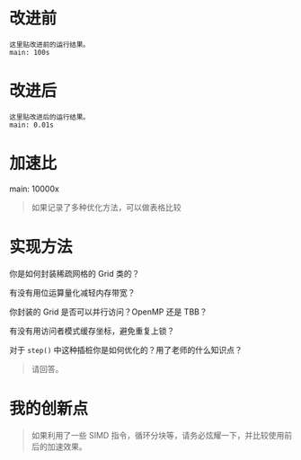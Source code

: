 # 改进前

```
这里贴改进前的运行结果。
main: 100s
```

# 改进后

```
这里贴改进后的运行结果。
main: 0.01s
```

# 加速比

main: 10000x

> 如果记录了多种优化方法，可以做表格比较

# 实现方法

你是如何封装稀疏网格的 Grid 类的？

有没有用位运算量化减轻内存带宽？

你封装的 Grid 是否可以并行访问？OpenMP 还是 TBB？

有没有用访问者模式缓存坐标，避免重复上锁？

对于 `step()` 中这种插桩你是如何优化的？用了老师的什么知识点？

> 请回答。

# 我的创新点

> 如果利用了一些 SIMD 指令，循环分块等，请务必炫耀一下，并比较使用前后的加速效果。
